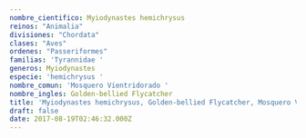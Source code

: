 ```yaml
---
nombre_cientifico: Myiodynastes hemichrysus
reinos: "Animalia"
divisiones: "Chordata"
clases: "Aves"
ordenes: "Passeriformes"
familias: 'Tyrannidae '
generos: Myiodynastes
especie: 'hemichrysus '
nombre_comun: 'Mosquero Vientridorado '
nombre_ingles: Golden-bellied Flycatcher
title: 'Myiodynastes hemichrysus, Golden-bellied Flycatcher, Mosquero Vientridorado '
draft: false
date: 2017-08-19T02:46:32.000Z
---
```


